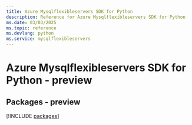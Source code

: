 ```yaml
---
title: Azure Mysqlflexibleservers SDK for Python
description: Reference for Azure Mysqlflexibleservers SDK for Python
ms.date: 03/03/2025
ms.topic: reference
ms.devlang: python
ms.service: mysqlflexibleservers
---
```

# Azure Mysqlflexibleservers SDK for Python - preview
## Packages - preview
[!INCLUDE [packages](mysqlflexibleservers-index.md)]